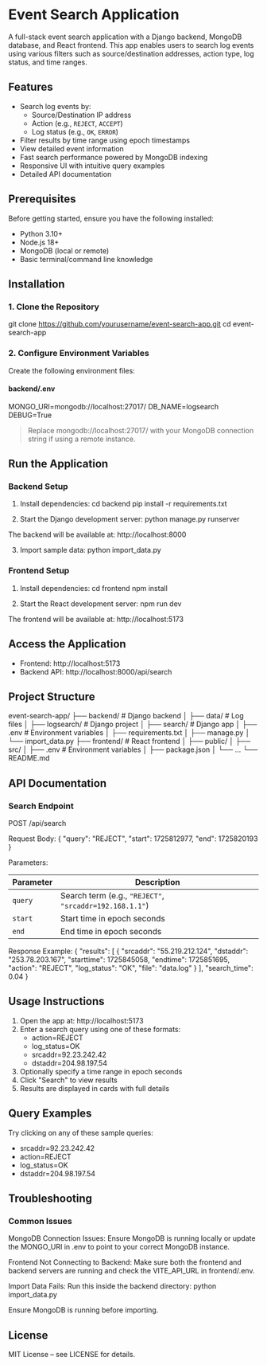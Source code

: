 # Event Search Application

A full-stack event search application with a Django backend, MongoDB database, and React frontend. This app enables users to search log events using various filters such as source/destination addresses, action type, log status, and time ranges.

## Features

- Search log events by:
  - Source/Destination IP address
  - Action (e.g., `REJECT`, `ACCEPT`)
  - Log status (e.g., `OK`, `ERROR`)
- Filter results by time range using epoch timestamps
- View detailed event information
- Fast search performance powered by MongoDB indexing
- Responsive UI with intuitive query examples
- Detailed API documentation

## Prerequisites

Before getting started, ensure you have the following installed:

- Python 3.10+
- Node.js 18+
- MongoDB (local or remote)
- Basic terminal/command line knowledge

## Installation

### 1. Clone the Repository

git clone https://github.com/yourusername/event-search-app.git 
cd event-search-app

### 2. Configure Environment Variables

Create the following environment files:

#### backend/.env
MONGO_URI=mongodb://localhost:27017/
DB_NAME=logsearch
DEBUG=True

> Replace mongodb://localhost:27017/ with your MongoDB connection string if using a remote instance.

## Run the Application

### Backend Setup

1. Install dependencies:
cd backend
pip install -r requirements.txt

2. Start the Django development server:
python manage.py runserver

The backend will be available at: http://localhost:8000

3. Import sample data:
python import_data.py

### Frontend Setup

1. Install dependencies:
cd frontend
npm install

2. Start the React development server:
npm run dev

The frontend will be available at: http://localhost:5173

## Access the Application

- Frontend: http://localhost:5173
- Backend API: http://localhost:8000/api/search

## Project Structure

event-search-app/
├── backend/          # Django backend
│   ├── data/         # Log files
│   ├── logsearch/    # Django project
│   ├── search/       # Django app
│   ├── .env          # Environment variables
│   ├── requirements.txt
│   ├── manage.py
│   └── import_data.py
├── frontend/         # React frontend
│   ├── public/
│   ├── src/
│   ├── .env          # Environment variables
│   ├── package.json
│   └── ...
└── README.md

## API Documentation

### Search Endpoint

POST /api/search

Request Body:
{
  "query": "REJECT",
  "start": 1725812977,
  "end": 1725820193
}

Parameters:

| Parameter | Description |
|----------|-------------|
| `query`  | Search term (e.g., `"REJECT"`, `"srcaddr=192.168.1.1"`) |
| `start`  | Start time in epoch seconds |
| `end`    | End time in epoch seconds |

Response Example:
{
  "results": [
    {
      "srcaddr": "55.219.212.124",
      "dstaddr": "253.78.203.167",
      "starttime": 1725845058,
      "endtime": 1725851695,
      "action": "REJECT",
      "log_status": "OK",
      "file": "data.log"
    }
  ],
  "search_time": 0.04
}

## Usage Instructions

1. Open the app at: http://localhost:5173
2. Enter a search query using one of these formats:
   - action=REJECT
   - log_status=OK
   - srcaddr=92.23.242.42
   - dstaddr=204.98.197.54
3. Optionally specify a time range in epoch seconds
4. Click "Search" to view results
5. Results are displayed in cards with full details

## Query Examples

Try clicking on any of these sample queries:

- srcaddr=92.23.242.42
- action=REJECT
- log_status=OK
- dstaddr=204.98.197.54

## Troubleshooting

### Common Issues

MongoDB Connection Issues:
Ensure MongoDB is running locally or update the MONGO_URI in .env to point to your correct MongoDB instance.

Frontend Not Connecting to Backend:
Make sure both the frontend and backend servers are running and check the VITE_API_URL in frontend/.env.

Import Data Fails:
Run this inside the backend directory:
python import_data.py

Ensure MongoDB is running before importing.

## License

MIT License – see LICENSE for details.
